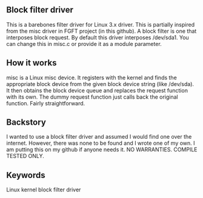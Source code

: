 Block filter driver
-------------------

This is a barebones filter driver for Linux 3.x driver. This is partially inspired from the misc driver in FGFT project (in this github). A block filter is one that interposes block request. By default this driver interposes /dev/sda1. You can change this in misc.c or provide it as a module parameter.



How it works
------------

misc is a Linux misc device. It registers with the kernel and finds the appropriate block device from the given block device string (like /dev/sda). It then obtains the block device queue and replaces the request function with its own. The dummy request function just calls back the original function. Fairly straightforward.


Backstory
---------

I wanted to use a block filter driver and assumed I would find one over the internet. However, there was none to be found and I wrote one of my own. I am putting this on my github if anyone needs it. NO WARRANTIES. COMPILE TESTED ONLY. 


Keywords
--------

Linux kernel block filter driver
